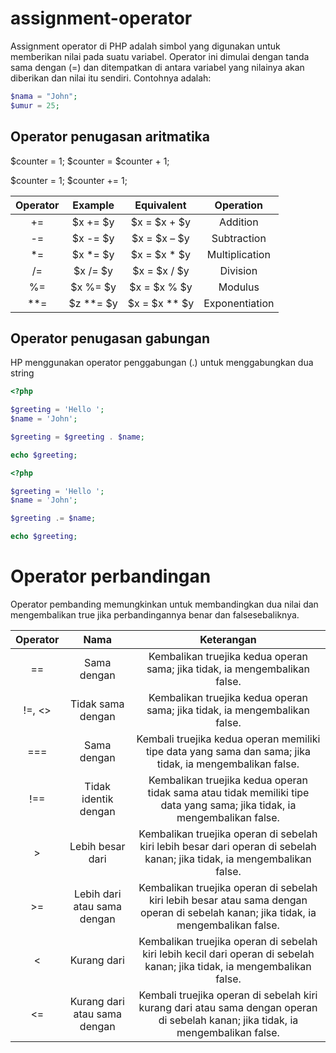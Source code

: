 # assignment-operator

Assignment operator di PHP adalah simbol yang digunakan untuk memberikan nilai pada suatu variabel. Operator ini dimulai dengan tanda sama dengan (=) dan ditempatkan di antara variabel yang nilainya akan diberikan dan nilai itu sendiri. Contohnya adalah:

```php
$nama = "John";
$umur = 25;
```
## Operator penugasan aritmatika

$counter = 1;
$counter = $counter + 1;

$counter = 1;
$counter += 1;

| Operator |  Example  |   Equivalent  |    Operation   |
|:--------:|:---------:|:-------------:|:--------------:|
| +=       | $x += $y  | $x = $x + $y  | Addition       |
| -=       | $x -= $y  | $x = $x – $y  | Subtraction    |
| *=       | $x *= $y  | $x = $x * $y  | Multiplication |
| /=       | $x /= $y  | $x = $x / $y  | Division       |
| %=       | $x %= $y  | $x = $x % $y  | Modulus        |
| **=      | $z **= $y | $x = $x ** $y | Exponentiation |

## Operator penugasan gabungan
HP menggunakan operator penggabungan (.) untuk menggabungkan dua string

```php
<?php 

$greeting = 'Hello ';
$name = 'John';

$greeting = $greeting . $name;

echo $greeting;
```

```php
<?php 

$greeting = 'Hello ';
$name = 'John';

$greeting .= $name;

echo $greeting;
```
# Operator perbandingan
Operator pembanding memungkinkan untuk membandingkan dua nilai dan mengembalikan true jika perbandingannya benar dan falsesebaliknya.

| Operator |             Nama             |                                                               Keterangan                                                               |
|:--------:|:----------------------------:|:--------------------------------------------------------------------------------------------------------------------------------------:|
| ==       | Sama dengan                  | Kembalikan  truejika kedua operan sama; jika tidak, ia mengembalikan  false.                                                           |
| !=, <>   | Tidak sama dengan            | Kembalikan truejika kedua operan sama; jika tidak, ia mengembalikan false.                                                             |
| ===      | Sama dengan                  | Kembali  truejika kedua operan memiliki tipe data yang sama dan sama; jika tidak, ia mengembalikan  false.                             |
| !==      | Tidak identik dengan         | Kembalikan  truejika kedua operan tidak sama atau tidak memiliki tipe data yang sama; jika tidak, ia mengembalikan false.              |
| >        | Lebih besar dari             | Kembalikan  truejika operan di sebelah kiri lebih besar dari operan di sebelah kanan; jika tidak, ia mengembalikan  false.             |
| >=       | Lebih dari atau sama dengan  | Kembalikan  truejika operan di sebelah kiri lebih besar atau sama dengan operan di sebelah kanan; jika tidak, ia mengembalikan  false. |
| <        | Kurang dari                  | Kembalikan  truejika operan di sebelah kiri lebih kecil dari operan di sebelah kanan; jika tidak, ia mengembalikan  false.             |
| <=       | Kurang dari atau sama dengan | Kembali  truejika operan di sebelah kiri kurang dari atau sama dengan operan di sebelah kanan; jika tidak, ia mengembalikan  false.    |

